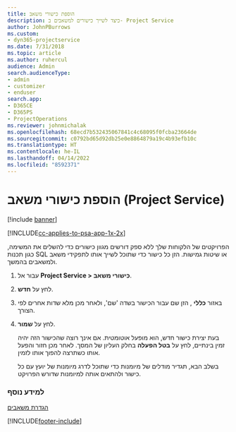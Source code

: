 ```yaml
---
title: הוספת כישורי משאב
description: כיצד לשייך כישורים למשאבים ב- Project Service
author: JohnPBurrows
ms.custom:
- dyn365-projectservice
ms.date: 7/31/2018
ms.topic: article
ms.author: ruhercul
audience: Admin
search.audienceType:
- admin
- customizer
- enduser
search.app:
- D365CE
- D365PS
- ProjectOperations
ms.reviewer: johnmichalak
ms.openlocfilehash: 68ecd7b532435067841c4c68095f0fcba23664de
ms.sourcegitcommit: c0792bd65d92db25e0e8864879a19c4b93efb10c
ms.translationtype: HT
ms.contentlocale: he-IL
ms.lasthandoff: 04/14/2022
ms.locfileid: "8592371"
---
```

# <a name="add-resource-skills-project-service"></a>הוספת כישורי משאב (Project Service)

[!include [banner](../includes/psa-now-project-operations.md)]

[!INCLUDE[cc-applies-to-psa-app-1x-2x](../includes/cc-applies-to-psa-app-1x-2x.md)]

הפרויקטים של הלקוחות שלך ללא ספק דורשים מגוון כישורים כדי להשלים את המשימה, כגון תכנות SQL או שיטות גמישות. הזן כל כישור כדי שתוכל לשייך אותו לתפקידי משאב ולמשאבים בהמשך.  
  
1. עבור אל **Project Service > כישורי משאב**.  
  
2. לחץ על **חדש**.  
  
3. באזור **כללי** , הזן שם עבור הכישור בשדה 'שם', ולאחר מכן מלא שדות אחרים לפי הצורך.  
  
4. לחץ על **שמור**.  
  
   בעת יצירת כישור חדש, הוא מופעל אוטומטית. אם אינך רוצה שהכישור הזה יהיה זמין בינתיים, לחץ על **בטל הפעלה** בחלק העליון של המסך. לאחר מכן חזור והפעל אותו כשתרצה להפוך אותו לזמין.  
  
   בשלב הבא, תגדיר ‏‫מודלים של מיומנות‬ כדי שתוכל לדרג מיומנות של יועץ עם כל כישור ולהתאים אותה למיומנות שדורש הפרויקט.  
  
### <a name="see-also"></a>למידע נוסף  
 [הגדרת משאבים](../psa/set-up-resources.md)


[!INCLUDE[footer-include](../includes/footer-banner.md)]
